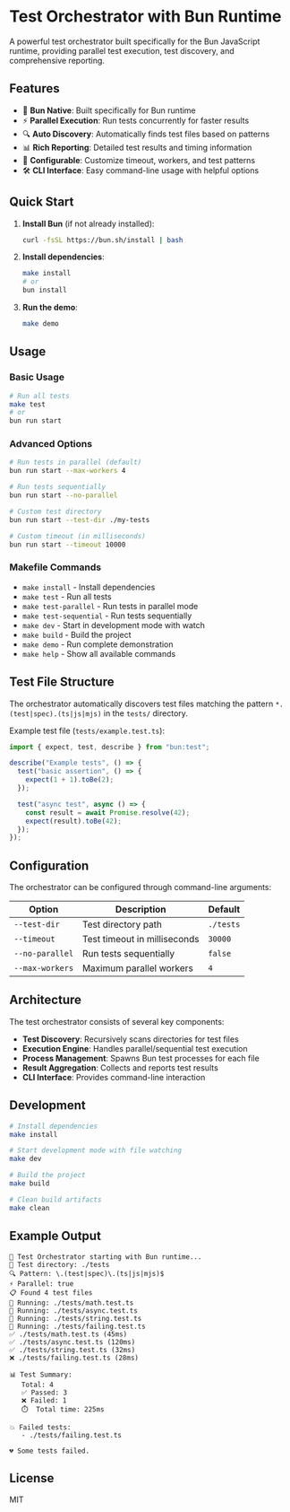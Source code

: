 # Test Orchestrator with Bun Runtime

A powerful test orchestrator built specifically for the Bun JavaScript runtime, providing parallel test execution, test discovery, and comprehensive reporting.

## Features

- 🚀 **Bun Native**: Built specifically for Bun runtime
- ⚡ **Parallel Execution**: Run tests concurrently for faster results
- 🔍 **Auto Discovery**: Automatically finds test files based on patterns
- 📊 **Rich Reporting**: Detailed test results and timing information
- 🎯 **Configurable**: Customize timeout, workers, and test patterns
- 🛠️ **CLI Interface**: Easy command-line usage with helpful options

## Quick Start

1. **Install Bun** (if not already installed):
   ```bash
   curl -fsSL https://bun.sh/install | bash
   ```

2. **Install dependencies**:
   ```bash
   make install
   # or
   bun install
   ```

3. **Run the demo**:
   ```bash
   make demo
   ```

## Usage

### Basic Usage

```bash
# Run all tests
make test
# or
bun run start
```

### Advanced Options

```bash
# Run tests in parallel (default)
bun run start --max-workers 4

# Run tests sequentially
bun run start --no-parallel

# Custom test directory
bun run start --test-dir ./my-tests

# Custom timeout (in milliseconds)
bun run start --timeout 10000
```

### Makefile Commands

- `make install` - Install dependencies
- `make test` - Run all tests
- `make test-parallel` - Run tests in parallel mode
- `make test-sequential` - Run tests sequentially
- `make dev` - Start in development mode with watch
- `make build` - Build the project
- `make demo` - Run complete demonstration
- `make help` - Show all available commands

## Test File Structure

The orchestrator automatically discovers test files matching the pattern `*.(test|spec).(ts|js|mjs)` in the `tests/` directory.

Example test file (`tests/example.test.ts`):

```typescript
import { expect, test, describe } from "bun:test";

describe("Example tests", () => {
  test("basic assertion", () => {
    expect(1 + 1).toBe(2);
  });

  test("async test", async () => {
    const result = await Promise.resolve(42);
    expect(result).toBe(42);
  });
});
```

## Configuration

The orchestrator can be configured through command-line arguments:

| Option | Description | Default |
|--------|-------------|---------|
| `--test-dir` | Test directory path | `./tests` |
| `--timeout` | Test timeout in milliseconds | `30000` |
| `--no-parallel` | Run tests sequentially | `false` |
| `--max-workers` | Maximum parallel workers | `4` |

## Architecture

The test orchestrator consists of several key components:

- **Test Discovery**: Recursively scans directories for test files
- **Execution Engine**: Handles parallel/sequential test execution
- **Process Management**: Spawns Bun test processes for each file
- **Result Aggregation**: Collects and reports test results
- **CLI Interface**: Provides command-line interaction

## Development

```bash
# Install dependencies
make install

# Start development mode with file watching
make dev

# Build the project
make build

# Clean build artifacts
make clean
```

## Example Output

```
🚀 Test Orchestrator starting with Bun runtime...
📁 Test directory: ./tests
🔍 Pattern: \.(test|spec)\.(ts|js|mjs)$
⚡ Parallel: true
📋 Found 4 test files
🧪 Running: ./tests/math.test.ts
🧪 Running: ./tests/async.test.ts
🧪 Running: ./tests/string.test.ts
🧪 Running: ./tests/failing.test.ts
✅ ./tests/math.test.ts (45ms)
✅ ./tests/async.test.ts (120ms)
✅ ./tests/string.test.ts (32ms)
❌ ./tests/failing.test.ts (28ms)

📊 Test Summary:
   Total: 4
   ✅ Passed: 3
   ❌ Failed: 1
   ⏱️  Total time: 225ms

💥 Failed tests:
   - ./tests/failing.test.ts

💔 Some tests failed.
```

## License

MIT
